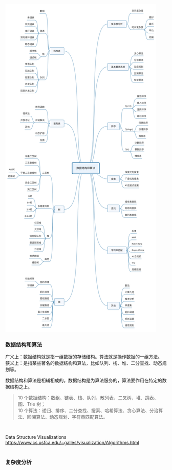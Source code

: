 
![](https://github.com/MA806P/ComputerScienceNotes/blob/master/AlgorithmDataStructure/Notes/Images/1-Introduction.jpg)
<br>

### 数据结构和算法  

广义上：数据结构就是指一组数据的存储结构。算法就是操作数据的一组方法。  
狭义上：是指某些著名的数据结构和算法，比如队列、栈、堆、二分查找、动态规划等。  

数据结构和算法是相辅相成的。数据结构是为算法服务的，算法要作用在特定的数据结构之上。   


> 10 个数据结构：数组、链表、栈、队列、散列表、二叉树、堆、跳表、图、Trie 树；  
> 10 个算法：递归、排序、二分查找、搜索、哈希算法、贪心算法、分治算法、回溯算法、动态规划、字符串匹配算法。
<br>

Data Structure Visualizations  
https://www.cs.usfca.edu/~galles/visualization/Algorithms.html  
<br>

### 复杂度分析  


